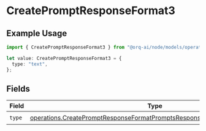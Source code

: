 # CreatePromptResponseFormat3

## Example Usage

```typescript
import { CreatePromptResponseFormat3 } from "@orq-ai/node/models/operations";

let value: CreatePromptResponseFormat3 = {
  type: "text",
};
```

## Fields

| Field                                                                                                                                                                    | Type                                                                                                                                                                     | Required                                                                                                                                                                 | Description                                                                                                                                                              |
| ------------------------------------------------------------------------------------------------------------------------------------------------------------------------ | ------------------------------------------------------------------------------------------------------------------------------------------------------------------------ | ------------------------------------------------------------------------------------------------------------------------------------------------------------------------ | ------------------------------------------------------------------------------------------------------------------------------------------------------------------------ |
| `type`                                                                                                                                                                   | [operations.CreatePromptResponseFormatPromptsResponse200ApplicationJSONType](../../models/operations/createpromptresponseformatpromptsresponse200applicationjsontype.md) | :heavy_check_mark:                                                                                                                                                       | N/A                                                                                                                                                                      |